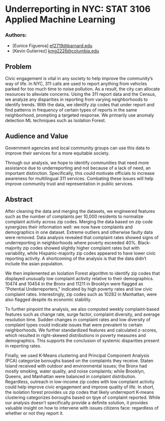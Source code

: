 # Underreporting in NYC: STAT 3106 Applied Machine Learning

### Authors:
- [Eunice Figueroa] <ef2719@barnard.edu>
- [Kevin Gutierrez] <kmg2226@columbia.edu>


## Problem
Civic engagement is vital in any society to help improve the community’s way of life. In NYC, 311 calls are used to report anything from vehicles parked for too much time to noise pollution. As a result, the city can allocate resources to alleviate concerns. Using the 311 report data and the Census, we analyze any disparities in reporting from varying neighborhoods to identify trends. With the data, we identify zip codes that under report and find patterns in frequency of certain types of reports in the same neighborhood, prompting a targeted response. We primarily use anomaly detection ML techniques such as Isolation Forest.

## Audience and Value

Government agencies and local community groups can use this data to improve their services for a more equitable society.

Through our analysis, we hope to identify communities that need more assistance due to underreporting and not because of a lack of need, an important distinction. Specifically, this could motivate officials to increase awareness for multilingual 311 services. Combating these issues will help improve community trust and representation in public services.

## Abstract

After cleaning the data and merging the datasets, we engineered features such as the number of complaints per 10,000 residents to normalize complaint activity across zip codes. Merging the data based on zip code synergizes their information well: we now have complaints and demographics in one dataset. Extreme outliers and otherwise faulty data were removed. Data analysis revealed that complaint rates showed signs of underreporting in neighborhoods where poverty exceeded 40%. Black-majority zip codes showed slightly higher complaint rates but with variability, while Hispanic-majority zip codes appeared to have lower civic reporting activity. A shortcoming of the analysis is that the data didn’t include the asian population.

We then implemented an Isolation Forest algorithm to identify zip codes that displayed unusually low complaint activity relative to their demographics. 10474 and 10454 in the Bronx and 11211 in Brooklyn were flagged as "Potential Underreporters," indicated by high poverty rates and low civic complaint rates. Interestingly, zip codes such as 10282 in Manhattan, were also flagged despite its economic stability.

To further pinpoint the analysis, we also computed weekly complaint-based features such as change rate, surge factor, complaint diversity, and average resolution time. Sudden changes in complaint rates and low diversity of complaint types could indicate issues that were prevalent to certain neighborhoods. We further standardized features and calculated z-scores, which resulted in right-skewed distributions in poverty measures and demographics. This supports the conclusion of systemic disparities present in reporting rates.

Finally, we used K-Means clustering and Principal Component Analysis (PCA) categorize boroughs based on the complaints they receive. Staten Island received with outdoor and environmental issues; the Bronx had mostly smoking, water quality, and noise complaints; while Brooklyn, Queens, and Manhattan were balanced in complaint distribution. Regardless, outreach in low-income zip codes with low complaint activity could help improve civic engagement and improve quality of life. In short, the isolation forest provides us zip codes that likely underreport K-means clustering categorizes boroughs based on tpye of complaint reported. While our analysis doesn't specifically provide a definite solution, it provides valuable insight on how to intervene with issues citizens face: regardless of whether or not they report it. 